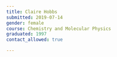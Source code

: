 ```yaml
---
title: Claire Hobbs
submitted: 2019-07-14
gender: female
course: Chemistry and Molecular Physics
graduated: 1997
contact_allowed: true 

--- 
```

